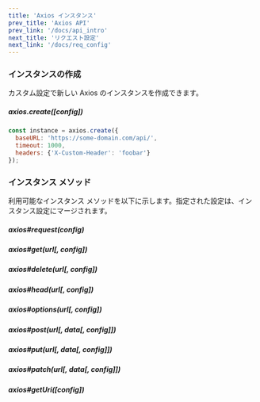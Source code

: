 ```yaml
---
title: 'Axios インスタンス'
prev_title: 'Axios API'
prev_link: '/docs/api_intro'
next_title: 'リクエスト設定'
next_link: '/docs/req_config'
---
```


### インスタンスの作成

カスタム設定で新しい Axios のインスタンスを作成できます。

##### axios.create([config])

```js
const instance = axios.create({
  baseURL: 'https://some-domain.com/api/',
  timeout: 1000,
  headers: {'X-Custom-Header': 'foobar'}
});
```

### インスタンス メソッド

利用可能なインスタンス メソッドを以下に示します。指定された設定は、インスタンス設定にマージされます。

##### axios#request(config)
##### axios#get(url[, config])
##### axios#delete(url[, config])
##### axios#head(url[, config])
##### axios#options(url[, config])
##### axios#post(url[, data[, config]])
##### axios#put(url[, data[, config]])
##### axios#patch(url[, data[, config]])
##### axios#getUri([config])
